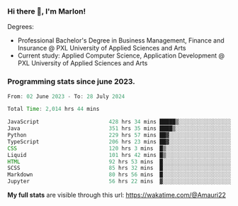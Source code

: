 
### Hi there 👋, I'm Marlon!

Degrees: 
- Professional Bachelor's Degree in Business Management, Finance and Insurance @ PXL University of Applied Sciences and Arts
- Current study: Applied Computer Science, Application Development @ PXL University of Applied Sciences and Arts

### Programming stats since june 2023.
<!--START_SECTION:waka-->

```java
From: 02 June 2023 - To: 28 July 2024

Total Time: 2,014 hrs 44 mins

JavaScript                      428 hrs 34 mins █████▒░░░░░░░░░░░░░░░░░░░   21.12 %
Java                            351 hrs 35 mins ████▒░░░░░░░░░░░░░░░░░░░░   17.33 %
Python                          229 hrs 57 mins ██▓░░░░░░░░░░░░░░░░░░░░░░   11.33 %
TypeScript                      206 hrs 23 mins ██▓░░░░░░░░░░░░░░░░░░░░░░   10.17 %
CSS                             120 hrs 3 mins  █▒░░░░░░░░░░░░░░░░░░░░░░░   05.92 %
Liquid                          101 hrs 42 mins █▒░░░░░░░░░░░░░░░░░░░░░░░   05.01 %
HTML                            92 hrs 53 mins  █░░░░░░░░░░░░░░░░░░░░░░░░   04.58 %
SCSS                            85 hrs 32 mins  █░░░░░░░░░░░░░░░░░░░░░░░░   04.22 %
Markdown                        80 hrs 56 mins  █░░░░░░░░░░░░░░░░░░░░░░░░   03.99 %
Jupyter                         56 hrs 22 mins  ▓░░░░░░░░░░░░░░░░░░░░░░░░   02.78 %
```

<!--END_SECTION:waka-->
**My full stats** are visible through this url: https://wakatime.com/@Amauri22

